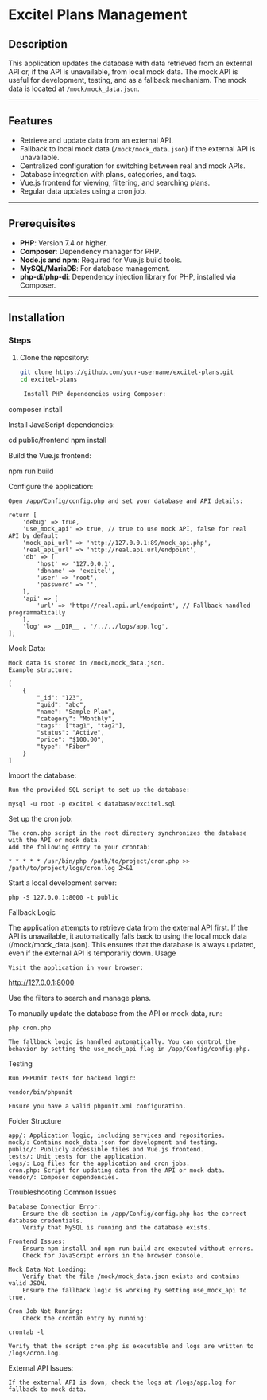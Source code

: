 # Excitel Plans Management

## Description

This application updates the database with data retrieved from an external API or, if the API is unavailable, from local mock data. The mock API is useful for development, testing, and as a fallback mechanism. The mock data is located at `/mock/mock_data.json`.

---

## Features

- Retrieve and update data from an external API.
- Fallback to local mock data (`/mock/mock_data.json`) if the external API is unavailable.
- Centralized configuration for switching between real and mock APIs.
- Database integration with plans, categories, and tags.
- Vue.js frontend for viewing, filtering, and searching plans.
- Regular data updates using a cron job.

---

## Prerequisites

- **PHP**: Version 7.4 or higher.
- **Composer**: Dependency manager for PHP.
- **Node.js and npm**: Required for Vue.js build tools.
- **MySQL/MariaDB**: For database management.
- **php-di/php-di**: Dependency injection library for PHP, installed via Composer.

---

## Installation

### Steps

1. Clone the repository:
   ```bash
   git clone https://github.com/your-username/excitel-plans.git
   cd excitel-plans

    Install PHP dependencies using Composer:

composer install

Install JavaScript dependencies:

cd public/frontend
npm install

Build the Vue.js frontend:

npm run build

Configure the application:

    Open /app/Config/config.php and set your database and API details:

    return [
        'debug' => true,
        'use_mock_api' => true, // true to use mock API, false for real API by default
        'mock_api_url' => 'http://127.0.0.1:89/mock_api.php',
        'real_api_url' => 'http://real.api.url/endpoint',
        'db' => [
            'host' => '127.0.0.1',
            'dbname' => 'excitel',
            'user' => 'root',
            'password' => '',
        ],
        'api' => [
            'url' => 'http://real.api.url/endpoint', // Fallback handled programmatically
        ],
        'log' => __DIR__ . '/../../logs/app.log',
    ];

Mock Data:

    Mock data is stored in /mock/mock_data.json.
    Example structure:

    [
        {
            "_id": "123",
            "guid": "abc",
            "name": "Sample Plan",
            "category": "Monthly",
            "tags": ["tag1", "tag2"],
            "status": "Active",
            "price": "$100.00",
            "type": "Fiber"
        }
    ]

Import the database:

    Run the provided SQL script to set up the database:

    mysql -u root -p excitel < database/excitel.sql

Set up the cron job:

    The cron.php script in the root directory synchronizes the database with the API or mock data.
    Add the following entry to your crontab:

    * * * * * /usr/bin/php /path/to/project/cron.php >> /path/to/project/logs/cron.log 2>&1

Start a local development server:

    php -S 127.0.0.1:8000 -t public

Fallback Logic

The application attempts to retrieve data from the external API first. If the API is unavailable, it automatically falls back to using the local mock data (/mock/mock_data.json). This ensures that the database is always updated, even if the external API is temporarily down.
Usage

    Visit the application in your browser:

http://127.0.0.1:8000

Use the filters to search and manage plans.

To manually update the database from the API or mock data, run:

    php cron.php

    The fallback logic is handled automatically. You can control the behavior by setting the use_mock_api flag in /app/Config/config.php.

Testing

    Run PHPUnit tests for backend logic:

    vendor/bin/phpunit

    Ensure you have a valid phpunit.xml configuration.

Folder Structure

    app/: Application logic, including services and repositories.
    mock/: Contains mock_data.json for development and testing.
    public/: Publicly accessible files and Vue.js frontend.
    tests/: Unit tests for the application.
    logs/: Log files for the application and cron jobs.
    cron.php: Script for updating data from the API or mock data.
    vendor/: Composer dependencies.

Troubleshooting
Common Issues

    Database Connection Error:
        Ensure the db section in /app/Config/config.php has the correct database credentials.
        Verify that MySQL is running and the database exists.

    Frontend Issues:
        Ensure npm install and npm run build are executed without errors.
        Check for JavaScript errors in the browser console.

    Mock Data Not Loading:
        Verify that the file /mock/mock_data.json exists and contains valid JSON.
        Ensure the fallback logic is working by setting use_mock_api to true.

    Cron Job Not Running:
        Check the crontab entry by running:

    crontab -l

    Verify that the script cron.php is executable and logs are written to /logs/cron.log.

External API Issues:

    If the external API is down, check the logs at /logs/app.log for fallback to mock data.